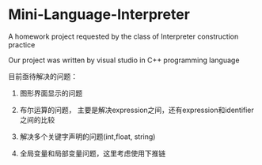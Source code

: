# Mini-Language-Interpreter
A homework project requested by the class of Interpreter construction practice

Our project was written by visual studio in C++ programming language

目前亟待解决的问题：

1. 图形界面显示的问题

2. 布尔运算的问题， 主要是解决expression之间，还有expression和identifier之间的比较

3. 解决多个关键字声明的问题(int,float, string)

4. 全局变量和局部变量问题，这里考虑使用下推链
